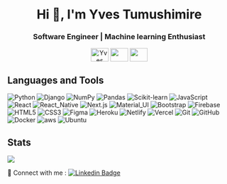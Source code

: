 <h1 align="center">Hi 👋, I'm Yves Tumushimire</h1>
<h3 align="center">Software Engineer | Machine learning Enthusiast </h3>


<p align="center">
<a href="https://www.linkedin.com/in/tumushimire-yves/" target="blank"><img align="center" src="https://cdn.jsdelivr.net/npm/simple-icons@3.0.1/icons/linkedin.svg" alt="Yves Tumushimire" height="30" width="40" /></a>
<a href = "https://twitter.com/yvestumushimire"><img align="center" src="https://simpleicons.org/icons/twitter.svg" height="30" width="40" /></a>
 <a href = "mailto: yvestumushimire@gmail.com"><img align="center" src="https://simpleicons.org/icons/gmail.svg" height="30" width="40" /></a>
</p>


## Languages and Tools

<p>

![Python](https://img.shields.io/badge/-Python-black?style=flat-square&logo=python)
![Django](https://img.shields.io/badge/-Django-black?style=flat-square&logo=django)
![NumPy](https://img.shields.io/badge/-NumPy-black?style=flat-square&logo=numpy)
![Pandas](https://img.shields.io/badge/-Pandas-black?style=flat-square&logo=pandas)
![Scikit-learn](https://img.shields.io/badge/-Scikit_learn-black?style=flat-square&logo=scikit-learn)
![JavaScript](https://img.shields.io/badge/-JavaScript-black?style=flat-square&logo=javascript)
![React](https://img.shields.io/badge/-React-black?style=flat-square&logo=react)
![React_Native](https://img.shields.io/badge/-React_Native-black?style=flat-square&logo=react)
![Next.js](https://img.shields.io/badge/-Next-black?style=flat-square&logo=Next.js)
![Material_UI](https://img.shields.io/badge/-Material_UI-black?style=flat-square&logo=material-ui)
![Bootstrap](https://img.shields.io/badge/-Bootstrap-black?style=flat-square&logo=bootstrap)
![Firebase](https://img.shields.io/badge/-Firebase-black?style=flat-square&logo=Firebase)
![HTML5](https://img.shields.io/badge/-HTML5-black?style=flat-square&logo=html5&logoColor=white)
![CSS3](https://img.shields.io/badge/-CSS3-black?style=flat-square&logo=css3)
![Figma](https://img.shields.io/badge/-Figma-black?style=flat-square&logo=figma)
![Heroku](https://img.shields.io/badge/-Heroku-black?style=flat-square&logo=heroku)
![Netlify](https://img.shields.io/badge/-Netlify-black?style=flat-square&logo=netlify)
![Vercel](https://img.shields.io/badge/-Vercel-black?style=flat-square&logo=vercel)
![Git](https://img.shields.io/badge/-Git-black?style=flat-square&logo=git)
![GitHub](https://img.shields.io/badge/-GitHub-black?style=flat-square&logo=github)
![Docker](https://img.shields.io/badge/-Docker-black?style=flat-square&logo=docker)
![aws](https://img.shields.io/badge/-AWS-black?style=flat-square&logo=Amazon)
![Ubuntu](https://img.shields.io/badge/-Ubuntu-black?style=flat-square&logo=ubuntu)

</p>

## Stats

<img src="https://cr-ss-service.azurewebsites.net/api/ScreenShot?widget=summary&username=yvestumushimire" />

🙌 Connect with me : [![Linkedin Badge](https://img.shields.io/badge/-Tumushimire_Yves-blue?style=flat-square&logo=Linkedin&logoColor=white&link=https://www.linkedin.com/in/tumushimire-yves/)](https://www.linkedin.com/in/tumushimire-yves/)




